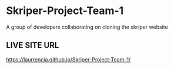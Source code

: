 # Skriper-Project-Team-1
A group of developers collaborating on cloning  the skriper website

## LIVE SITE URL
https://laurrencia.github.io/Skriper-Project-Team-1/
